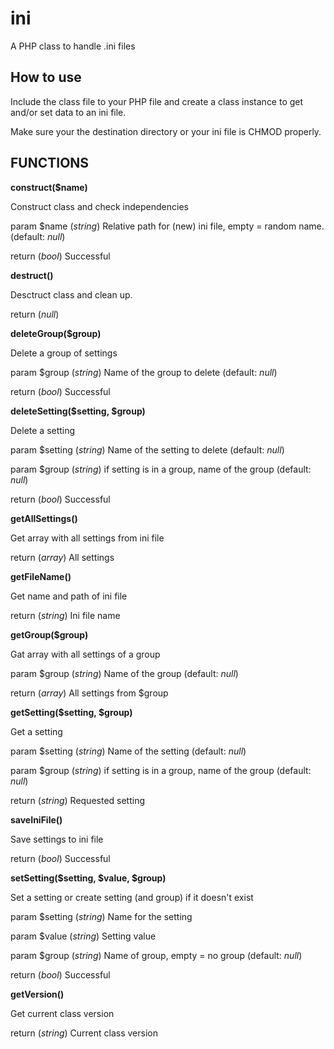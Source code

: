 ini
===

A PHP class to handle .ini files

How to use
---------

Include the class file to your PHP file and create a class instance to get and/or set data to an ini file.

Make sure your the destination directory or your ini file is CHMOD properly.

FUNCTIONS
---------

**construct($name)**

Construct class and check independencies

param $name (_string_) Relative path for (new) ini file, empty = random name. (default: _null_)

return (_bool_) Successful


**destruct()**

Desctruct class and clean up.

return (_null_)


**deleteGroup($group)**

Delete a group of settings

param $group (_string_) Name of the group to delete (default: _null_)

return (_bool_) Successful


**deleteSetting($setting, $group)**

Delete a setting

param $setting (_string_) Name of the setting to delete (default: _null_)

param $group (_string_) if setting is in a group, name of the group (default: _null_)

return (_bool_) Successful


**getAllSettings()**

Get array with all settings from ini file

return (_array_) All settings


**getFileName()**

Get name and path of ini file

return (_string_) Ini file name


**getGroup($group)**

Gat array with all settings of a group

param $group (_string_) Name of the group (default: _null_)

return (_array_) All settings from $group


**getSetting($setting, $group)**

Get a setting

param $setting (_string_) Name of the setting (default: _null_)

param $group (_string_) if setting is in a group, name of the group (default: _null_)

return (_string_) Requested setting


**saveIniFile()**

Save settings to ini file

return (_bool_) Successful


**setSetting($setting, $value, $group)**

Set a setting or create setting (and group) if it doesn't exist

param $setting (_string_) Name for the setting

param $value (_string_) Setting value

param $group (_string_) Name of group, empty = no group (default: _null_)

return (_bool_) Successful


**getVersion()**

Get current class version

return (_string_) Current class version
